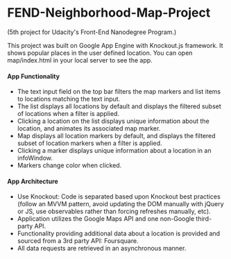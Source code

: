 
# FEND-Neighborhood-Map-Project
(5th project for Udacity's Front-End Nanodegree Program.)
 
This project was built on Google App Engine with Knockout.js framework.
It shows popular places in the user defined location.
You can open map/index.html in your local server to see the app. 

#### App Functionality
- The text input field on the top bar filters the map markers and list items to locations matching the text input.
- The list displays all locations by default and displays the filtered subset of locations when a filter is applied.
- Clicking a location on the list displays unique information about the location, and animates its associated map marker.
- Map displays all location markers by default, and displays the filtered subset of location markers when a filter is applied.
- Clicking a marker displays unique information about a location in an infoWindow.
- Markers change color when clicked.

#### App Architecture
- Use Knockout: Code is separated based upon Knockout best practices (follow an MVVM pattern, avoid updating the DOM manually with jQuery or JS, use observables rather than forcing refreshes manually, etc). 
- Application utilizes the Google Maps API and one non-Google third-party API.
- Functionality providing additional data about a location is provided and sourced from a 3rd party API: Foursquare.
- All data requests are retrieved in an asynchronous manner.
